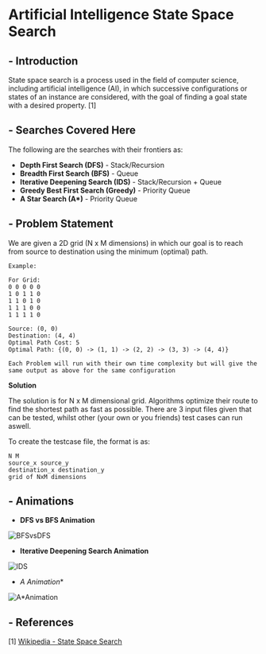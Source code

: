 # Artificial Intelligence State Space Search

## - Introduction

State space search is a process used in the field of computer science, including artificial intelligence (AI), in which successive configurations or states of an instance are considered, with the goal of finding a goal state with a desired property. [1]

## - Searches Covered Here

The following are the searches with their frontiers as:
- **Depth First Search (DFS)** - Stack/Recursion
- **Breadth First Search (BFS)** - Queue
- **Iterative Deepening Search (IDS)** - Stack/Recursion + Queue
- **Greedy Best First Search (Greedy)** - Priority Queue
- **A Star Search (A\*)** - Priority Queue

## - Problem Statement

We are given a 2D grid (N x M dimensions) in which our goal is to reach from source to destination using the minimum (optimal) path. 

```
Example:

For Grid:
0 0 0 0 0 
1 0 1 1 0
1 1 0 1 0
1 1 1 0 0
1 1 1 1 0

Source: (0, 0)
Destination: (4, 4)
Optimal Path Cost: 5
Optimal Path: {(0, 0) -> (1, 1) -> (2, 2) -> (3, 3) -> (4, 4)}

Each Problem will run with their own time complexity but will give the same output as above for the same configuration
```

**Solution**

The solution is for N x M dimensional grid. Algorithms optimize their route to find the shortest path as fast as possible. There are 3 input files given that can be tested, whilst other (your own or you friends) test cases can run aswell. 

To create the testcase file, the format is as:

```
N M
source_x source_y
destination_x destination_y
grid of NxM dimensions
```

## - Animations

- **DFS vs BFS Animation**

![BFSvsDFS](http://i1.wp.com/blog.hackerearth.com/wp-content/uploads/2015/05/dfsbfs_animation_final.gif)

- **Iterative Deepening Search Animation**

![IDS](http://www.how2examples.com/artificial-intelligence/images/Iterative-Depth-First-Search.gif)

- **A* Animation**

![A*Animation](https://upload.wikimedia.org/wikipedia/commons/9/98/AstarExampleEn.gif)

## - References

[1] [Wikipedia - State Space Search](https://en.wikipedia.org/wiki/State_space_search)
